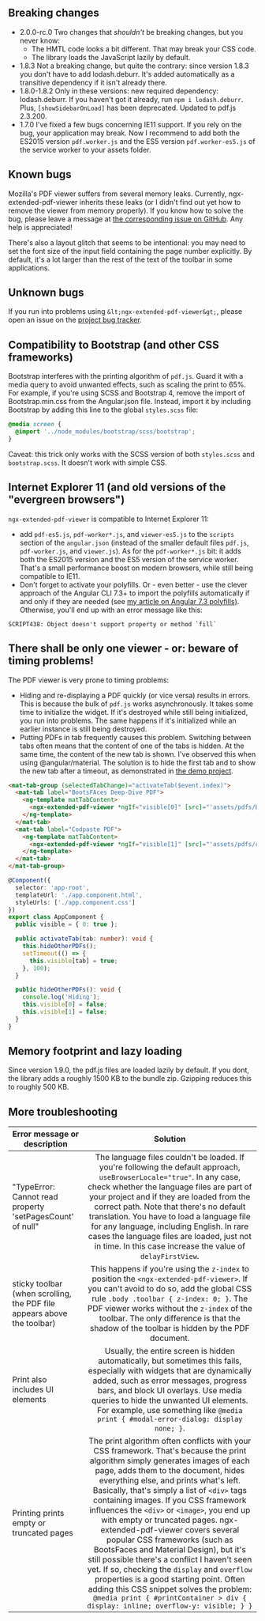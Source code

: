 ## Breaking changes
- 2.0.0-rc.0 Two changes that _shouldn't_ be breaking changes, but you never know:
  - The HMTL code looks a bit different. That may break your CSS code.
  - The library loads the JavaScript lazily by default. 
- 1.8.3 Not a breaking change, but quite the contrary: since version 1.8.3 you don't have to add lodash.deburr. It's added automatically as a transitive dependency if it isn't already there.
- 1.8.0-1.8.2 Only in these versions: new required dependency: lodash.deburr. If you haven't got it already, run `npm i lodash.deburr`. Plus, `[showSidebarOnLoad]` has been deprecated. Updated to pdf.js 2.3.200.
- 1.7.0 I've fixed a few bugs concerning IE11 support. If you rely on the bug, your application may break. Now I recommend to add both the ES2015 version `pdf.worker.js` and the ES5 version `pdf.worker-es5.js` of the service worker to your assets folder.

## Known bugs
Mozilla's PDF viewer suffers from several memory leaks. Currently, ngx-extended-pdf-viewer inherits these leaks (or I didn't find out yet how to remove the viewer from memory properly). If you know how to solve the bug, please leave a message at [the corresponding issue on GitHub](https://github.com/stephanrauh/ngx-extended-pdf-viewer/issues/12). Any help is appreciated!

There's also a layout glitch that seems to be intentional: you may need to set the font size of the input field containing the page number explicitly. By default, it's a lot larger than the rest of the text of the toolbar in some applications.

## Unknown bugs

If you run into problems using `&lt;ngx-extended-pdf-viewer&gt;`, please open an issue on the [project bug tracker](https://github.com/stephanrauh/ngx-extended-pdf-viewer/issues).

## Compatibility to Bootstrap (and other CSS frameworks)

Bootstrap interferes with the printing algorithm of `pdf.js`. Guard it with a media query to avoid unwanted effects, such as scaling the print to 65%. For example, if you're using SCSS and Bootstrap 4, remove the import of Bootstrap.min.css from the Angular.json file. Instead, import it by including Bootstrap by adding this line to the global `styles.scss` file:

```css
@media screen {
  @import '../node_modules/bootstrap/scss/bootstrap';
}
```
Caveat: this trick only works with the SCSS version of both `styles.scss` and `bootstrap.scss`. It doesn't work with simple CSS. 

## Internet Explorer 11 (and old versions of the "evergreen browsers")
`ngx-extended-pdf-viewer` is compatible to Internet Explorer 11:

- add `pdf-es5.js`, `pdf-worker*.js`, and `viewer-es5.js` to the `scripts` section of the `angular.json` (instead of the smaller default files `pdf.js`, `pdf-worker.js`, and `viewer.js`). As for the `pdf-worker*.js` bit: it adds both the ES2015 version and the ES5 version of the service worker. That's a small performance boost on modern browsers, while still being compatible to IE11.
- Don't forget to activate your polyfills. Or - even better - use the clever approach of the Angular CLI 7.3+ to import the polyfills automatically if and only if they are needed (see [my article on Angular 7.3 polyfills)](https://beyondjava.net/what-happened-to-the-polyfills). Otherwise, you'll end up with an error message like this:

```
SCRIPT438: Object doesn't support property or method `fill`
```

## There shall be only one viewer - or: beware of timing problems!
The PDF viewer is very prone to timing problems:

- Hiding and re-displaying a PDF quickly (or vice versa) results in errors. This is because the bulk of `pdf.js` works asynchronously. It takes some time to initialize the widget. If it's destroyed while still being initialized, you run into problems. The same happens if it's initialized while an earlier instance is still being destroyed.
- Putting PDFs in tab frequently causes this problem. Switching between tabs often means that the content of one of the tabs is hidden. At the same time, the content of the new tab is shown. I've observed this when using @angular/material. The solution is to hide the first tab and to show the new tab after a timeout, as demonstrated in [the demo project](https://github.com/stephanrauh/ngx-extended-pdf-viewer/tree/master/src/app).

```html
<mat-tab-group (selectedTabChange)="activateTab($event.index)">
  <mat-tab label="BootsFAces Deep-Dive PDF">
    <ng-template matTabContent>
      <ngx-extended-pdf-viewer *ngIf="visible[0]" [src]="'assets/pdfs/BootsFaces_Deep_Dive_1.0.pdf'"> </ngx-extended-pdf-viewer>
    </ng-template>
  </mat-tab>
  <mat-tab label="Codpaste PDF">
    <ng-template matTabContent>
      <ngx-extended-pdf-viewer *ngIf="visible[1]" [src]="'assets/pdfs/codpaste-teachingpack.pdf'"> </ngx-extended-pdf-viewer>
    </ng-template>
  </mat-tab>
</mat-tab-group>
```

```typescript
@Component({
  selector: 'app-root',
  templateUrl: './app.component.html',
  styleUrls: ['./app.component.css']
})
export class AppComponent {
  public visible = { 0: true };

  public activateTab(tab: number): void {
    this.hideOtherPDFs();
    setTimeout(() => {
      this.visible[tab] = true;
    }, 100);
  }

  public hideOtherPDFs(): void {
    console.log('Hiding');
    this.visible[0] = false;
    this.visible[1] = false;
  }
}
```

## Memory footprint and lazy loading
Since version 1.9.0, the pdf.js files are loaded lazily by default. If you dont, the library adds a roughly 1500 KB to the bundle zip. Gzipping reduces this to roughly 500 KB.

## More troubleshooting
| Error message or description                                            |                                                                                                                                                                                                                                                                                                                                                                                       Solution                                                                                                                                                                                                                                                                                                                                                                                       |
| ----------------------------------------------------------------------- | :----------------------------------------------------------------------------------------------------------------------------------------------------------------------------------------------------------------------------------------------------------------------------------------------------------------------------------------------------------------------------------------------------------------------------------------------------------------------------------------------------------------------------------------------------------------------------------------------------------------------------------------------------------------------------------------------------------------------------------------------------------------------------------: |
| "TypeError: Cannot read property 'setPagesCount' of null"               |                                                                                                                                                         The language files couldn't be loaded. If you're following the default approach, `useBrowserLocale="true"`. In any case, check whether the language files are part of your project and if they are loaded from the correct path. Note that there's no default translation. You have to load a language file for any language, including English. In rare cases the language files are loaded, just not in time. In this case increase the value of `delayFirstView`.                                                                                                                                                         |
| sticky toolbar (when scrolling, the PDF file appears above the toolbar) |                                                                                                                                                                                                                            This happens if you're using the `z-index` to position the `<ngx-extended-pdf-viewer>`. If you can't avoid to do so, add the global CSS rule `.body .toolbar { z-index: 0; }`. The PDF viewer works without the `z-index` of the toolbar. The only difference is that the shadow of the toolbar is hidden by the PDF document.                                                                                                                                                                                                                            |
| Print also includes UI elements                                         |                                                                                                                                                                                                                      Usually, the entire screen is hidden automatically, but sometimes this fails, especially with widgets that are dynamically added, such as error messages, progress bars, and block UI overlays. Use media queries to hide the unwanted UI elements. For example, use something like `@media print { #modal-error-dialog: display none; }`.                                                                                                                                                                                                                      |
| Printing prints empty or truncated pages                                | The print algorithm often conflicts with your CSS framework. That's because the print algorithm simply generates images of each page, adds them to the document, hides everything else, and prints what's left. Basically, that's simply a list of `<div>` tags containing images. If you CSS framework influences the `<div>` or `<image>`, you end up with empty or truncated pages. ngx-extended-pdf-viewer covers several popular CSS frameworks (such as BootsFaces and Material Design), but it's still possible there's a conflict I haven't seen yet. If so, checking the `display` and `overflow` properties is a good starting point. Often adding this CSS snippet solves the problem: `@media print { #printContainer > div { display: inline; overflow-y: visible; } }` |

